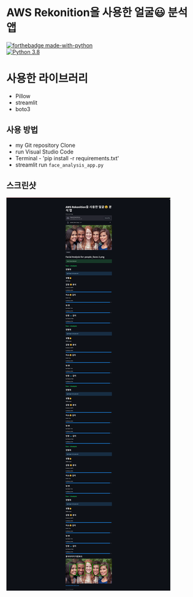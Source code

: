 # AWS Rekonition을 사용한 얼굴😃 분석 앱

[![forthebadge made-with-python](http://ForTheBadge.com/images/badges/made-with-python.svg)](https://www.python.org/)                 
[![Python 3.8](https://img.shields.io/badge/python-3.8-blue.svg)](https://www.python.org/downloads/release/python-360/)   


# 사용한 라이브러리
- Pillow
- streamlit
- boto3


## 사용 방법
- my Git repository Clone
- run Visual Studio Code
- Terminal - 'pip install -r requirements.txt'
- streamlit run `face_analysis_app.py`


## 스크린샷
<img src="https://github.com/Ghostblack17/AWS_RekognitionApp/blob/master/test1.png">

